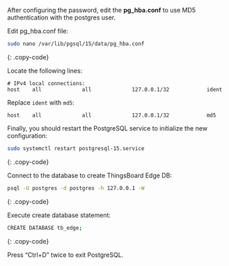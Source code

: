 
After configuring the password, edit the **pg_hba.conf** to use MD5 authentication with the postgres user.

Edit pg_hba.conf file: 

```bash
sudo nano /var/lib/pgsql/15/data/pg_hba.conf
```
{: .copy-code}

Locate the following lines:

```text
# IPv4 local connections:
host    all             all             127.0.0.1/32            ident
```

Replace `ident` with `md5`:

```text
host    all             all             127.0.0.1/32            md5
```

Finally, you should restart the PostgreSQL service to initialize the new configuration:

```bash
sudo systemctl restart postgresql-15.service
```
{: .copy-code}

Connect to the database to create ThingsBoard Edge DB:

```bash
psql -U postgres -d postgres -h 127.0.0.1 -W
```
{: .copy-code}

Execute create database statement:

```bash
CREATE DATABASE tb_edge;
```
{: .copy-code}

Press “Ctrl+D” twice to exit PostgreSQL.